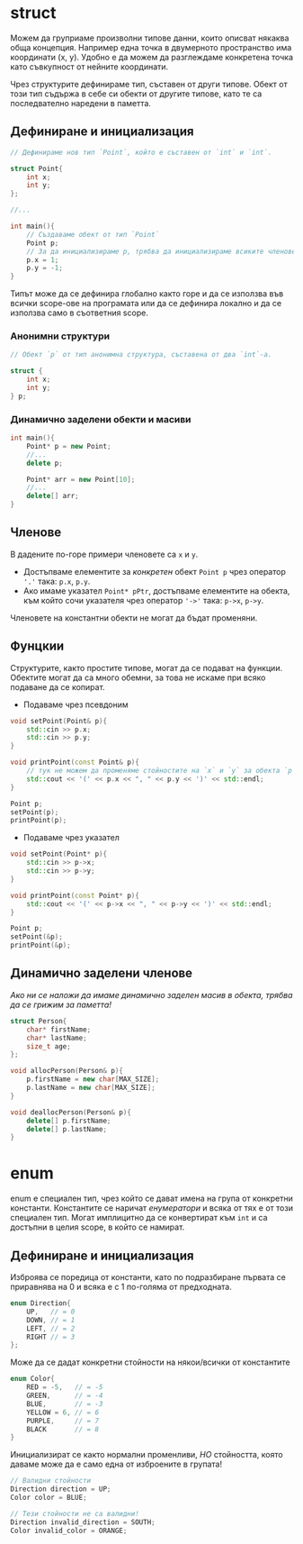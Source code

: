 # struct

Можем да груприаме произволни типове данни, които описват някаква обща концепция. Например една точка в двумерното пространство има координати (x, y). Удобно е да можем да разглеждаме конкретена точка като съвкупност от нейните координати.  
   
Чрез структурите дефинираме тип, съставен от други типове. Обект от този тип съдържа в себе си обекти от другите типове, като те са последвателно наредени в паметта.

## Дефиниране и инициализация

```c++
// Дефинираме нов тип `Pоint`, който е съставен от `int` и `int`. 

struct Point{
    int x;
    int y;
};

//...

int main(){
    // Създаваме обект от тип `Point`
    Point p;
    // За да инициализираме p, трябва да инициализираме всиките членове
    p.x = 1;
    p.y = -1;
}
```
Типът може да се дефинира глобално както горе и да се използва във всички scope-ове на програмата или да се дефинира локално и да се използва само в съответния scope. 

### Анонимни структури
```c++
// Обект `p` от тип анонимна структура, съставена от два `int`-a.

struct {
    int x;
    int y;
} p;
```
### Динамичнo заделени обекти и масиви
```c++
int main(){
    Point* p = new Point;
    //...
    delete p;

    Point* arr = new Point[10];
    //...
    delete[] arr;
}
```
## Членове

В дадените по-горе примери членовете са `x` и `y`. 
- Достъпваме елементите за *конкретен* обект `Point p` чрез оператор `'.'` така: `p.x`, `p.y`.
- Ако имаме указател `Point* pPtr`, достъпваме елементите на обекта, към който сочи указателя чрез оператор `'->'` така: `p->x`, `p->y`.   
   
Членовете на константни обекти не могат да бъдат променяни.

## Фунцкии

Структурите, както простите типове, могат да се подават на функции. Обектите могат да са много обемни, за това не искаме при всяко подаване да се копират.

- Подаваме чрез псевдоним
```c++
void setPoint(Point& p){
    std::cin >> p.x;
    std::cin >> p.y;
}

void printPoint(const Point& p){
    // тук не можем да променяме стойностите на `x` и `y` за обекта `p`
    std::cout << '(' << p.x << ", " << p.y << ')' << std::endl;
}
```
```c++
Point p;
setPoint(p);
printPoint(p);
```
- Подаваме чрез указател
```c++
void setPoint(Point* p){
    std::cin >> p->x;
    std::cin >> p->y;
}

void printPoint(const Point* p){
    std::cout << '(' << p->x << ", " << p->y << ')' << std::endl;
}
```
```c++
Point p;
setPoint(&p);
printPoint(&p);
```
## Динамично заделени членове

*Ако ни се наложи да имаме динамично заделен масив в обекта, трябва да се грижим за паметта!*

```c++
struct Person{
    char* firstName;
    char* lastName;
    size_t age;
};

void allocPerson(Person& p){
    p.firstName = new char[MAX_SIZE];
    p.lastName = new char[MAX_SIZE];
}

void deallocPerson(Person& p){
    delete[] p.firstName;
    delete[] p.lastName;
}
```

# enum
 enum е специален тип, чрез който се дават имена на група от конкретни константи. Константите се наричат *енумератори* и всяка от тях е от този специален тип. Могат имплицитно да се конвертират към `int` и са достъпни в целия scope, в който се намират. 

## Дефиниране и инициализация
Изброява се поредица от константи, като по подразбиране първата се приравнява на 0 и всяка е с 1 по-голяма от предходната.
```c++
enum Direction{
    UP,   // = 0
    DOWN, // = 1
    LEFT, // = 2
    RIGHT // = 3
};
```
Може да се дадат конкретни стойности на някои/всички от константите
```c++
enum Color{
    RED = -5,   // = -5
    GREEN,      // = -4
    BLUE,       // = -3
    YELLOW = 6, // = 6
    PURPLE,     // = 7
    BLACK       // = 8
}
```
Инициализират се както нормални променливи, *НО* стойността, която даваме може да е само една от изброените в групата!
```c++
// Валидни стойности
Direction direction = UP;
Color color = BLUE;

// Тези стойности не са валидни!
Direction invalid_direction = SOUTH; 
Color invalid_color = ORANGE; 
```

